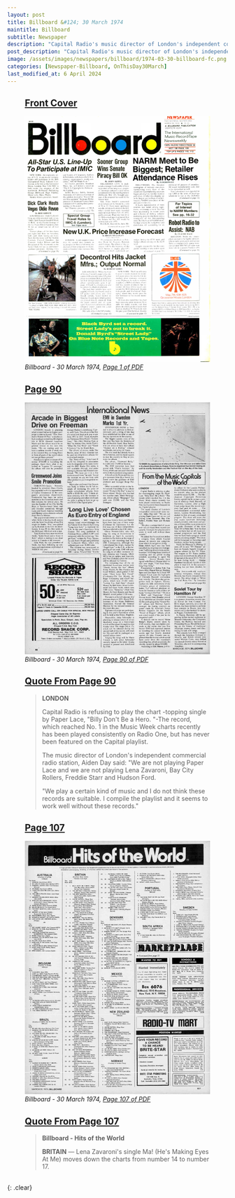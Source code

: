 ```yaml
---
layout: post
title: Billboard &#124; 30 March 1974
maintitle: Billboard
subtitle: Newspaper
description: "Capital Radio's music director of London's independent commercial radio station, Aiden Day said: &quot;We are not playing Paper Lace and we are not playing Lena Zavaroni, Bay City Rollers, Freddie Starr and Hudson Ford.&quot;"
post_description: "Capital Radio's music director of London's independent commercial radio station, Aiden Day said: &quot;We are not playing Paper Lace and we are not playing Lena Zavaroni, Bay City Rollers, Freddie Starr and Hudson Ford.&quot;"
image: /assets/images/newspapers/billboard/1974-03-30-billboard-fc.png
categories: [Newspaper-Billboard, OnThisDay30March]
last_modified_at: 6 April 2024
---
```


<figure class="fig1">
<h2 id="infobox1"><a href="#infobox1">Front Cover</a></h2>
<a href="/assets/images/newspapers/billboard/1974-03-30-billboard-fc.png"><img src="/assets/images/newspapers/billboard/1974-03-30-billboard-fc.png" class="full-width zoom-in" /></a>
<cite class="whitespace">Billboard - 30 March 1974,
<a class="external-link" href="https://www.worldradiohistory.com/Archive-All-Music/Billboard/70s/1974/Billboard%201974-03-30.pdf">Page 1 of PDF</a></cite>
</figure>

<figure class="fig2">
<h2 id="infobox2"><a href="#infobox2">Page 90</a></h2>
<a href="/assets/images/newspapers/billboard/1974-03-30-billboard-page-90.png"><img src="/assets/images/newspapers/billboard/1974-03-30-billboard-page-90.png" class="full-width zoom-in" /></a>
<cite class="whitespace">Billboard - 30 March 1974,
<a class="external-link" href="https://www.worldradiohistory.com/Archive-All-Music/Billboard/70s/1974/Billboard%201974-03-30.pdf#page=90">Page 90 of PDF</a></cite>
</figure>

<figure class="fig3">
<h2 id="infobox3"><a href="#infobox3">Quote From Page 90</a></h2>
<blockquote>
<p><strong>LONDON</strong></p>
<p>Capital Radio is refusing to play the chart -topping single by Paper Lace, "Billy Don't Be a Hero. "-The record, which reached No. 1 in the Music Week charts recently has been played consistently on Radio One, but has never been featured on the Capital playlist.</p>
<p>The music director of London's independent commercial radio station, Aiden Day said: "We are not playing Paper Lace and we are not playing Lena Zavaroni, Bay City Rollers, Freddie Starr and Hudson Ford.</p>
<p>"We play a certain kind of music and I do not think these records are suitable. I compile the playlist and it seems to work well without these records."</p>
</blockquote>
</figure>

<figure class="fig1">
<h2 id="infobox4"><a href="#infobox4">Page 107</a></h2>
<a href="/assets/images/newspapers/billboard/1974-03-30-billboard-page-107.png"><img src="/assets/images/newspapers/billboard/1974-03-30-billboard-page-107.png" class="full-width zoom-in" /></a>
<cite class="whitespace">Billboard - 30 March 1974,
<a class="external-link" href="https://www.worldradiohistory.com/Archive-All-Music/Billboard/70s/1974/Billboard%201974-03-30.pdf#page=107">Page 107 of PDF</a></cite>
</figure>

<figure class="fig2">
<h2 id="infobox5"><a href="#infobox5">Quote From Page 107</a></h2>
<blockquote>
<p><strong>Billboard - Hits of the World</strong></p>
<p><strong>BRITAIN</strong> &#8212; Lena Zavaroni's single Ma! (He's Making Eyes At Me) moves down the charts from number 14 to number 17.</p>
</blockquote>
</figure>

<br />{: .clear}

